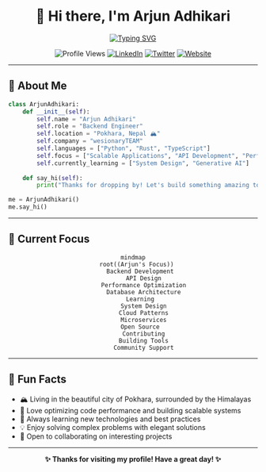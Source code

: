 # <div align="center">👋 Hi there, I'm Arjun Adhikari</div>

<div align="center">
  
[![Typing SVG](https://readme-typing-svg.herokuapp.com?font=Fira+Code&weight=600&size=28&pause=1000&color=2F81F7&center=true&vCenter=true&width=600&lines=Backend+Engineer;Python+%26+Rust+Developer;Building+Scalable+Applications;Open+Source+Enthusiast)](https://git.io/typing-svg)

</div>

<div align="center">
  
![Profile Views](https://komarev.com/ghpvc/?username=theArjun&color=blue&style=for-the-badge)
[![LinkedIn](https://img.shields.io/badge/LinkedIn-0077B5?style=for-the-badge&logo=linkedin&logoColor=white)](https://www.linkedin.com/in/thearjun)
[![Twitter](https://img.shields.io/badge/Twitter-1DA1F2?style=for-the-badge&logo=twitter&logoColor=white)](https://twitter.com/iArjunAdhikari)
[![Website](https://img.shields.io/badge/Website-FF7139?style=for-the-badge&logo=Firefox-Browser&logoColor=white)](https://adhikariarjun.com.np)

</div>

---

## 🚀 About Me

```python
class ArjunAdhikari:
    def __init__(self):
        self.name = "Arjun Adhikari"
        self.role = "Backend Engineer"
        self.location = "Pokhara, Nepal 🏔️"
        self.company = "wesionaryTEAM"
        self.languages = ["Python", "Rust", "TypeScript"]
        self.focus = ["Scalable Applications", "API Development", "Performance Optimization"]
        self.currently_learning = ["System Design", "Generative AI"]
    
    def say_hi(self):
        print("Thanks for dropping by! Let's build something amazing together 🚀")

me = ArjunAdhikari()
me.say_hi()
```

---

## 🎯 Current Focus

<div align="center">

```mermaid
mindmap
  root((Arjun's Focus))
    Backend Development
      API Design
      Performance Optimization
      Database Architecture
    Learning
      System Design
      Cloud Patterns
      Microservices
    Open Source
      Contributing
      Building Tools
      Community Support
```

</div>

---

## 🌟 Fun Facts

- 🏔️ Living in the beautiful city of Pokhara, surrounded by the Himalayas
- 🚀 Love optimizing code performance and building scalable systems
- 🌱 Always learning new technologies and best practices
- 💡 Enjoy solving complex problems with elegant solutions
- 🤝 Open to collaborating on interesting projects

---

<div align="center">
  
**✨ Thanks for visiting my profile! Have a great day! ✨**

</div>
